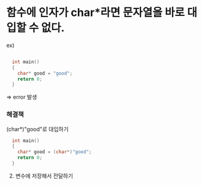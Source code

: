 # 함수에 인자가 char*라면 문자열을 바로 대입할 수 없다.

ex)
```c++

  int main()
  {
    char* good = "good";
    return 0;
  }
```
=> error 발생


### 해결책

(char*)"good"로 대입하기
```c++
  int main()
  {
    char* good = (char*)"good";
    return 0;
  }
```

2) 변수에 저장해서 전달하기
